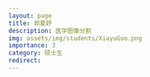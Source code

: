 ```yaml
---
layout: page
title: 郭夏妤
description: 医学图像分割
img: assets/img/students/XiayuGuo.png
importance: 3
category: 硕士生
redirect:
---
```

